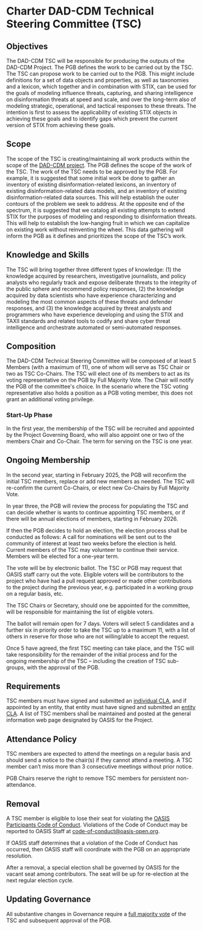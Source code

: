# Charter DAD-CDM Technical Steering Committee (TSC)

## Objectives
The DAD-CDM TSC will be responsible for producing the outputs of the DAD-CDM Project. The PGB defines the work to be carried out by the TSC. The TSC can propose work to be carried out to the PGB. This might include definitions for a set of data objects and properties, as well as taxonomies and a lexicon, which together and in combination with STIX, can be used for the goals of modeling influence threats, capturing, and sharing intelligence on disinformation threats at speed and scale, and over the long-term also of modeling strategic, operational, and tactical responses to these threats. The intention is first to assess the applicability of existing STIX objects in achieving these goals and to identify gaps which prevent the current version of STIX from achieving these goals. 

## Scope
The scope of the TSC is creating/maintaining all work products within the scope of the [DAD-CDM project](https://github.com/DAD-CDM/dad-cdm-admin/blob/main/CHARTER.md). The PGB defines the scope of the work of the TSC. The work of the TSC needs to be approved by the PGB. For example, it is suggested that some initial work be done to gather an inventory of existing disinformation-related lexicons, an inventory of existing disinformation-related data models, and an inventory of existing disinformation-related data sources. This will help establish the outer contours of the problem we seek to address. At the opposite end of the spectrum, it is suggested that we catalog all existing attempts to extend STIX for the purposes of modeling and responding to disinformation threats. This will help to establish the low-hanging fruit in which we can capitalize on existing work without reinventing the wheel. This data gathering will inform the PGB as it defines and prioritizes the scope of the TSC’s work. 
    
## Knowledge and Skills
The TSC will bring together three different types of knowledge: (1) the knowledge acquired by researchers, investigative journalists, and policy analysts who regularly track and expose deliberate threats to the integrity of the public sphere and recommend policy responses, (2) the knowledge acquired by data scientists who have experience characterizing and modeling the most common aspects of these threats and defender responses, and (3) the knowledge acquired by threat analysts and programmers who have experience developing and using the STIX and TAXII standards and related tools to codify and share cyber threat intelligence and orchestrate automated or semi-automated responses.         
     
## Composition
The DAD-CDM Technical Steering Committee will be composed of at least 5 Members (with a maximum of 11), one of whom will serve as TSC Chair or two as TSC Co-Chairs. The TSC will elect one of its members to act as its voting representative on the PGB by Full Majority Vote. The Chair will notify the PGB of the committee's choice. In the scenario where the TSC voting representative also holds a position as a PGB voting member, this does not grant an additional voting privilege.  

### Start-Up Phase
In the first year, the membership of the TSC will be recruited and appointed by the Project Governing Board, who will also appoint one or two of the members Chair and Co-Chair. The term for serving on the TSC is one year.

## Ongoing Membership
In the second year, starting in February 2025, the PGB will reconfirm the initial TSC members, replace or add new members as needed. The TSC will re-confirm the current Co-Chairs, or elect new Co-Chairs by Full Majority Vote.

In year three, the PGB will review the process for populating the TSC and can decide whether is wants to continue appointing TSC members, or if there will be annual elections of members, starting in February 2026. 

If then the PGB decides to hold an election, the election process shall be conducted as follows: A call for nominations will be sent out to the community of interest at least two weeks before the election is held. Current members of the TSC may volunteer to continue their service. Members will be elected for a one-year term.

The vote will be by electronic ballot. The TSC or PGB may request that OASIS staff carry out the vote. Eligible voters will be contributors to the project who have had a pull request approved or made other contributions to the project during the previous year, e.g. participated in a working group on a regular basis, etc.

The TSC Chairs or Secretary, should one be appointed for the committee, will be responsible for maintaining the list of eligible voters.

The ballot will remain open for 7 days. Voters will select 5 candidates and a further six in priority order to take the TSC up to a maximum 11, with a list of others in reserve for those who are not willing/able to accept the request.

Once 5 have agreed, the first TSC meeting can take place, and the TSC will take responsibility for the remainder of the initial process and for the ongoing membership of the TSC – including the creation of TSC sub-groups, with the approval of the PGB.

## Requirements
TSC members must have signed and submitted an [individual CLA](https://www.oasis-open.org/open-projects/cla/oasis-open-projects-individual-contributor-license-agreement-i-cla/), and if appointed by an entity, that entity must have signed and submitted an [entity CLA](https://www.oasis-open.org/open-projects/cla/entity-cla-20210630/). A list of TSC members shall be maintained and posted at the general information web page designated by OASIS for the Project.

## Attendance Policy
TSC members are expected to attend the meetings on a regular basis and should send a notice to the chair(s) if they cannot attend a meeting. A TSC member can’t miss more than 3 consecutive meetings without prior notice. 

PGB Chairs reserve the right to remove TSC members for persistent non-attendance.

## Removal
A TSC member is eligible to lose their seat for violating the [OASIS Participants Code of Conduct](https://www.oasis-open.org/policies-guidelines/oasis-participants-code-of-conduct/). Violations of the Code of Conduct may be reported to OASIS Staff at [code-of-conduct@oasis-open.org](mailto:code-of-conduct@oasis-open.org).

If OASIS staff determines that a violation of the Code of Conduct has occurred, then OASIS staff will coordinate with the PGB on an appropriate resolution.

After a removal, a special election shall be governed by OASIS for the vacant seat among contributors. The seat will be up for re-election at the next regular election cycle.


## Updating Governance
All substantive changes in Governance require a [full majority vote](https://www.oasis-open.org/policies-guidelines/oasis-defined-terms-2018-05-22#dFullMajority) of the TSC and subsequent approval of the PGB.
